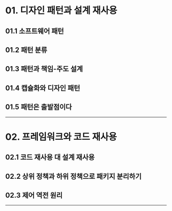 # 01. 디자인 패턴과 설계 재사용

## 01.1 소프트웨어 패턴
## 01.2 패턴 분류
## 01.3 패턴과 책임-주도 설계
## 01.4 캡슐화와 디자인 패턴
## 01.5 패턴은 출발점이다

---

# 02. 프레임워크와 코드 재사용

## 02.1 코드 재사용 대 설계 재사용
## 02.2 상위 정책과 하위 정책으로 패키지 분리하기
## 02.3 제어 역전 원리

---